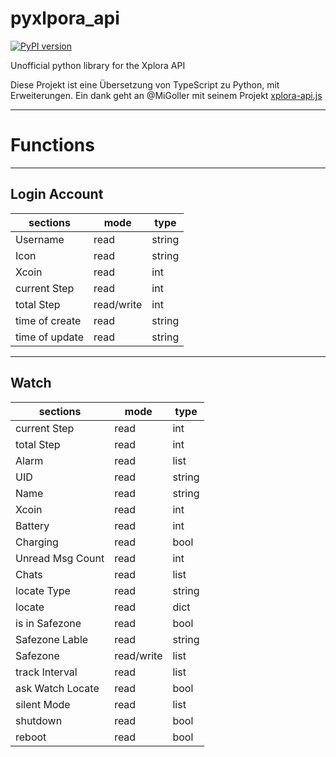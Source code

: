 # pyxlpora_api

[![PyPI version](https://badge.fury.io/py/pyxplora-api.svg)](https://badge.fury.io/py/pyxplora-api)

Unofficial python library for the Xplora API

Diese Projekt ist eine Übersetzung von TypeScript zu Python, mit Erweiterungen.
Ein dank geht an @MiGoller mit seinem Projekt [xplora-api.js](https://github.com/MiGoller/xplora-api.js)

---

# Functions
---

## Login Account

| sections | mode | type |
|----------|------|------|
| Username          | read | string |
| Icon              | read | string |
| Xcoin             | read | int |
| current Step      | read | int |
| total Step        | read/write | int |
| time of create    | read | string |
| time of update    | read | string |

---
## Watch

| sections | mode | type |
|----------|------|------|
| current Step      | read | int |
| total Step        | read | int |
| Alarm             | read | list |
| UID               | read | string |
| Name              | read | string |
| Xcoin             | read | int |
| Battery           | read | int |
| Charging          | read | bool |
| Unread Msg Count  | read | int | ?BUG? |
| Chats             | read | list | Don't all chats |
| locate Type       | read | string | GPS/WiFi |
| locate            | read | dict |
| is in Safezone    | read | bool |
| Safezone Lable    | read | string |
| Safezone          | read/write | list |
| track Interval    | read | list |
| ask Watch Locate  | read | bool |
| silent Mode       | read | list |
| shutdown          | read | bool | admin |
| reboot            | read | bool | admin |